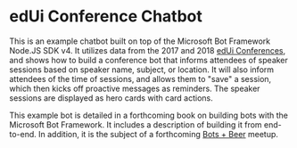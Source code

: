 # edUi Conference Chatbot

This is an example chatbot built on top of the Microsoft Bot Framework Node.JS SDK v4. It utilizes data from the 2017 and 2018 [edUi Conferences](https://www.eduiconf.org), and shows how to build a conference bot that informs attendees of speaker sessions based on speaker name, subject, or location. It will also inform attendees of the time of sessions, and allows them to "save" a session, which then kicks off proactive messages as reminders. The speaker sessions are displayed as hero cards with card actions.

This example bot is detailed in a forthcoming book on building bots with the Microsoft Bot Framework. It includes a description of building it from end-to-end. In addition, it is the subject of a forthcoming [Bots + Beer](https://botsandbeer.com) meetup.
